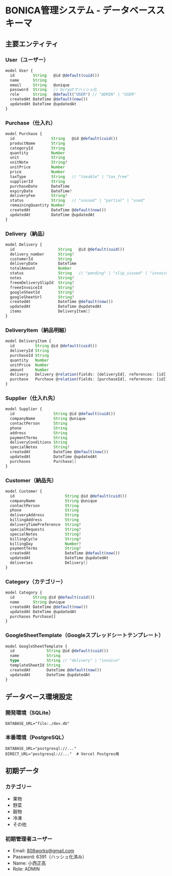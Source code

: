 # BONICA管理システム - データベーススキーマ

## 主要エンティティ

### User（ユーザー）
```typescript
model User {
  id        String   @id @default(cuid())
  name      String
  email     String   @unique
  password  String   // bcryptでハッシュ化
  role      String   @default("USER") // "ADMIN" | "USER"
  createdAt DateTime @default(now())
  updatedAt DateTime @updatedAt
}
```

### Purchase（仕入れ）
```typescript
model Purchase {
  id                String   @id @default(cuid())
  productName       String
  categoryId        String
  quantity          Number
  unit              String
  unitNote          String?
  unitPrice         Number
  price             Number
  taxType           String   // "taxable" | "tax_free"
  supplierId        String
  purchaseDate      DateTime
  expiryDate        DateTime?
  deliveryFee       String?
  status            String   // "unused" | "partial" | "used"
  remainingQuantity Number
  createdAt         DateTime @default(now())
  updatedAt         DateTime @updatedAt
}
```

### Delivery（納品）
```typescript
model Delivery {
  id                   String   @id @default(cuid())
  delivery_number      String?
  customerId           String
  deliveryDate         DateTime
  totalAmount          Number
  status               String   // "pending" | "slip_issued" | "invoice_ready"
  notes                String?
  freeeDeliverySlipId  String?
  freeeInvoiceId       String?
  googleSheetId        String?
  googleSheetUrl       String?
  createdAt            DateTime @default(now())
  updatedAt            DateTime @updatedAt
  items                DeliveryItem[]
}
```

### DeliveryItem（納品明細）
```typescript
model DeliveryItem {
  id         String @id @default(cuid())
  deliveryId String
  purchaseId String
  quantity   Number
  unitPrice  Number
  amount     Number
  delivery   Delivery @relation(fields: [deliveryId], references: [id])
  purchase   Purchase @relation(fields: [purchaseId], references: [id])
}
```

### Supplier（仕入れ先）
```typescript
model Supplier {
  id                 String @id @default(cuid())
  companyName        String @unique
  contactPerson      String
  phone              String
  address            String
  paymentTerms       String
  deliveryConditions String
  specialNotes       String?
  createdAt          DateTime @default(now())
  updatedAt          DateTime @updatedAt
  purchases          Purchase[]
}
```

### Customer（納品先）
```typescript
model Customer {
  id                      String @id @default(cuid())
  companyName             String @unique
  contactPerson           String
  phone                   String
  deliveryAddress         String
  billingAddress          String
  deliveryTimePreference  String?
  specialRequests         String?
  specialNotes            String?
  billingCycle            String?
  billingDay              Number?
  paymentTerms            String?
  createdAt               DateTime @default(now())
  updatedAt               DateTime @updatedAt
  deliveries              Delivery[]
}
```

### Category（カテゴリー）
```typescript
model Category {
  id        String @id @default(cuid())
  name      String @unique
  createdAt DateTime @default(now())
  updatedAt DateTime @updatedAt
  purchases Purchase[]
}
```

### GoogleSheetTemplate（Googleスプレッドシートテンプレート）
```typescript
model GoogleSheetTemplate {
  id              String @id @default(cuid())
  name            String
  type            String // "delivery" | "invoice"
  templateSheetId String
  createdAt       DateTime @default(now())
  updatedAt       DateTime @updatedAt
}
```

## データベース環境設定

### 開発環境（SQLite）
```
DATABASE_URL="file:./dev.db"
```

### 本番環境（PostgreSQL）
```
DATABASE_URL="postgresql://..."
DIRECT_URL="postgresql://..."  # Vercel Postgres用
```

## 初期データ

### カテゴリー
- 果物
- 野菜
- 穀物
- 冷凍
- その他

### 初期管理者ユーザー
- Email: 808works@gmail.com
- Password: 6391（ハッシュ化済み）
- Name: 小西正高
- Role: ADMIN
